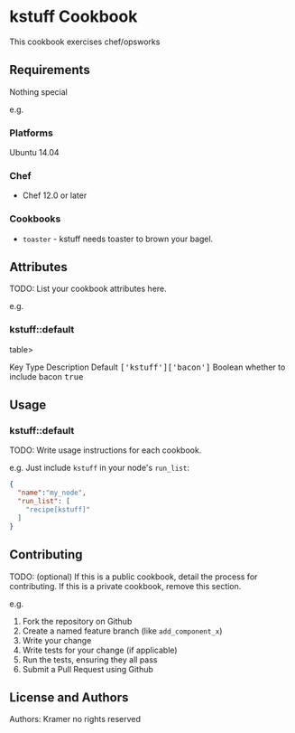 # kstuff Cookbook

This cookbook exercises chef/opsworks

## Requirements

Nothing special

e.g.
### Platforms

Ubuntu 14.04

### Chef

- Chef 12.0 or later

### Cookbooks

- `toaster` - kstuff needs toaster to brown your bagel.

## Attributes

TODO: List your cookbook attributes here.

e.g.
### kstuff::default

table>
  <tr>
    <th>Key</th>
    <th>Type</th>
    <th>Description</th>
    <th>Default</th>
  </tr>
  <tr>
    <td><tt>['kstuff']['bacon']</tt></td>
    <td>Boolean</td>
    <td>whether to include bacon</td>
    <td><tt>true</tt></td>
  </tr>
</table>

## Usage

### kstuff::default

TODO: Write usage instructions for each cookbook.

e.g.
Just include `kstuff` in your node's `run_list`:

```json
{
  "name":"my_node",
  "run_list": [
    "recipe[kstuff]"
  ]
}
```

## Contributing

TODO: (optional) If this is a public cookbook, detail the process for contributing. If this is a private cookbook, remove this section.

e.g.
1. Fork the repository on Github
2. Create a named feature branch (like `add_component_x`)
3. Write your change
4. Write tests for your change (if applicable)
5. Run the tests, ensuring they all pass
6. Submit a Pull Request using Github

## License and Authors

Authors: Kramer
no rights reserved
